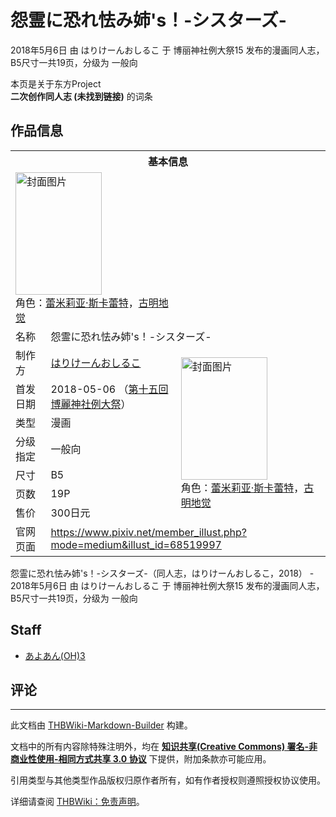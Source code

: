 # 怨霊に恐れ怯み姉's！-シスターズ-

<!-- source html: G:\repos\THBWiki-Markdown-Builder\THBWikiMarkdown\Temp\main\5\51\ns0%3A%E6%80%A8%E9%9C%8A%E3%81%AB%E6%81%90%E3%82%8C%E6%80%AF%E3%81%BF%E5%A7%89%27s%EF%BC%81-%E3%82%B7%E3%82%B9%E3%82%BF%E3%83%BC%E3%82%BA-.html -->

2018年5月6日 由 はりけーんおしるこ 于 博丽神社例大祭15 发布的漫画同人志，B5尺寸一共19页，分级为 一般向

本页是关于东方Project  
 **二次创作同人志 (未找到链接)** 的词条
## 作品信息

<table><tbody><tr><th colspan="3">基本信息</th></tr><tr><td class="cover-artwork-mobile" colspan="2"><a href="./文件-怨霊に恐れ怯み姉's！-シスターズ-封面.png.md" class="image" title="封面图片"><img alt="封面图片" src="https://upload.thwiki.cc/thumb/f/f9/%E6%80%A8%E9%9C%8A%E3%81%AB%E6%81%90%E3%82%8C%E6%80%AF%E3%81%BF%E5%A7%89%27s%EF%BC%81-%E3%82%B7%E3%82%B9%E3%82%BF%E3%83%BC%E3%82%BA-%E5%B0%81%E9%9D%A2.png/138px-%E6%80%A8%E9%9C%8A%E3%81%AB%E6%81%90%E3%82%8C%E6%80%AF%E3%81%BF%E5%A7%89%27s%EF%BC%81-%E3%82%B7%E3%82%B9%E3%82%BF%E3%83%BC%E3%82%BA-%E5%B0%81%E9%9D%A2.png" decoding="async" loading="lazy" width="138" height="196" srcset="https://upload.thwiki.cc/thumb/f/f9/%E6%80%A8%E9%9C%8A%E3%81%AB%E6%81%90%E3%82%8C%E6%80%AF%E3%81%BF%E5%A7%89%27s%EF%BC%81-%E3%82%B7%E3%82%B9%E3%82%BF%E3%83%BC%E3%82%BA-%E5%B0%81%E9%9D%A2.png/207px-%E6%80%A8%E9%9C%8A%E3%81%AB%E6%81%90%E3%82%8C%E6%80%AF%E3%81%BF%E5%A7%89%27s%EF%BC%81-%E3%82%B7%E3%82%B9%E3%82%BF%E3%83%BC%E3%82%BA-%E5%B0%81%E9%9D%A2.png 1.5x, https://upload.thwiki.cc/thumb/f/f9/%E6%80%A8%E9%9C%8A%E3%81%AB%E6%81%90%E3%82%8C%E6%80%AF%E3%81%BF%E5%A7%89%27s%EF%BC%81-%E3%82%B7%E3%82%B9%E3%82%BF%E3%83%BC%E3%82%BA-%E5%B0%81%E9%9D%A2.png/276px-%E6%80%A8%E9%9C%8A%E3%81%AB%E6%81%90%E3%82%8C%E6%80%AF%E3%81%BF%E5%A7%89%27s%EF%BC%81-%E3%82%B7%E3%82%B9%E3%82%BF%E3%83%BC%E3%82%BA-%E5%B0%81%E9%9D%A2.png 2x" data-file-width="647" data-file-height="920"></a><div class="cover-char">角色：<a href="./蕾米莉亚·斯卡蕾特.md" title="蕾米莉亚·斯卡蕾特">蕾米莉亚·斯卡蕾特</a>，<a href="./古明地觉.md" title="古明地觉">古明地觉</a></div></td>
</tr><tr><td class="label">名称</td><td colspan="2"> 怨霊に恐れ怯み姉&#39;s！-シスターズ- </td></tr><tr><td class="label">制作方</td><td><a href="./はりけーんおしるこ.md" title="はりけーんおしるこ">はりけーんおしるこ</a></td><td class="cover-artwork" rowspan="7" style="min-width:196px;"><a href="./文件-怨霊に恐れ怯み姉's！-シスターズ-封面.png.md" class="image" title="封面图片"><img alt="封面图片" src="https://upload.thwiki.cc/thumb/f/f9/%E6%80%A8%E9%9C%8A%E3%81%AB%E6%81%90%E3%82%8C%E6%80%AF%E3%81%BF%E5%A7%89%27s%EF%BC%81-%E3%82%B7%E3%82%B9%E3%82%BF%E3%83%BC%E3%82%BA-%E5%B0%81%E9%9D%A2.png/138px-%E6%80%A8%E9%9C%8A%E3%81%AB%E6%81%90%E3%82%8C%E6%80%AF%E3%81%BF%E5%A7%89%27s%EF%BC%81-%E3%82%B7%E3%82%B9%E3%82%BF%E3%83%BC%E3%82%BA-%E5%B0%81%E9%9D%A2.png" decoding="async" loading="lazy" width="138" height="196" srcset="https://upload.thwiki.cc/thumb/f/f9/%E6%80%A8%E9%9C%8A%E3%81%AB%E6%81%90%E3%82%8C%E6%80%AF%E3%81%BF%E5%A7%89%27s%EF%BC%81-%E3%82%B7%E3%82%B9%E3%82%BF%E3%83%BC%E3%82%BA-%E5%B0%81%E9%9D%A2.png/207px-%E6%80%A8%E9%9C%8A%E3%81%AB%E6%81%90%E3%82%8C%E6%80%AF%E3%81%BF%E5%A7%89%27s%EF%BC%81-%E3%82%B7%E3%82%B9%E3%82%BF%E3%83%BC%E3%82%BA-%E5%B0%81%E9%9D%A2.png 1.5x, https://upload.thwiki.cc/thumb/f/f9/%E6%80%A8%E9%9C%8A%E3%81%AB%E6%81%90%E3%82%8C%E6%80%AF%E3%81%BF%E5%A7%89%27s%EF%BC%81-%E3%82%B7%E3%82%B9%E3%82%BF%E3%83%BC%E3%82%BA-%E5%B0%81%E9%9D%A2.png/276px-%E6%80%A8%E9%9C%8A%E3%81%AB%E6%81%90%E3%82%8C%E6%80%AF%E3%81%BF%E5%A7%89%27s%EF%BC%81-%E3%82%B7%E3%82%B9%E3%82%BF%E3%83%BC%E3%82%BA-%E5%B0%81%E9%9D%A2.png 2x" data-file-width="647" data-file-height="920"></a><div class="cover-char">角色：<a href="./蕾米莉亚·斯卡蕾特.md" title="蕾米莉亚·斯卡蕾特">蕾米莉亚·斯卡蕾特</a>，<a href="./古明地觉.md" title="古明地觉">古明地觉</a></div></td>
</tr><tr><td class="label">首发日期</td><td>2018-05-06&#160;（<a href="/展会作品列表?e=%E5%8D%9A%E4%B8%BD%E7%A5%9E%E7%A4%BE%E4%BE%8B%E5%A4%A7%E7%A5%AD%2315">第十五回 博麗神社例大祭</a>）</td></tr><tr><td class="label">类型</td><td>漫画</td></tr><tr><td class="label">分级指定</td><td>一般向</td></tr><tr><td class="label">尺寸</td><td>B5</td></tr><tr><td class="label">页数</td><td>19P</td></tr><tr><td class="label">售价</td><td>300日元</td></tr>
<tr><td class="label">官网页面</td><td colspan="2"><a rel="nofollow" class="external free" href="https://www.pixiv.net/member_illust.php?mode=medium&amp;illust_id=68519997">https://www.pixiv.net/member_illust.php?mode=medium&amp;illust_id=68519997</a></td></tr></tbody></table>

怨霊に恐れ怯み姉's！-シスターズ-（同人志，はりけーんおしるこ，2018） - 2018年5月6日 由 はりけーんおしるこ 于 博丽神社例大祭15 发布的漫画同人志，B5尺寸一共19页，分级为 一般向
## Staff
- [あよあん(OH)3](./あよあん(OH)3.md)

## 评论




---

此文档由 [THBWiki-Markdown-Builder](https://github.com/Delsin-Yu/THBWiki-Markdown-Builder) 构建。

文档中的所有内容除特殊注明外，均在 [**知识共享(Creative Commons) 署名-非商业性使用-相同方式共享 3.0 协议**](https://creativecommons.org/licenses/by-sa/3.0/deed.zh-hans) 下提供，附加条款亦可能应用。

引用类型与其他类型作品版权归原作者所有，如有作者授权则遵照授权协议使用。

详细请查阅 [THBWiki：免责声明](https://thbwiki.cc/THBWiki:%E5%85%8D%E8%B4%A3%E5%A3%B0%E6%98%8E)。

